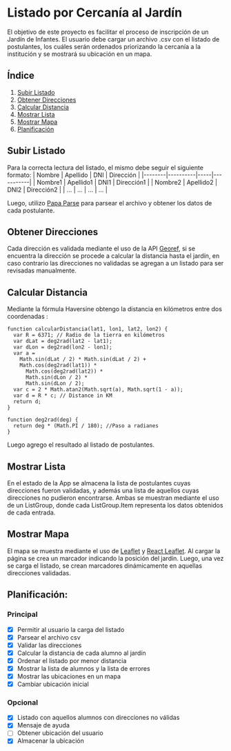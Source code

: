 # Listado por Cercanía al Jardín

El objetivo de este proyecto es facilitar el proceso de inscripción de un Jardín de Infantes. El usuario debe cargar un archivo .csv con el listado de postulantes, los cuáles serán ordenados priorizando la cercanía a la institución y se mostrará su ubicación en un mapa.

## Índice

1. [Subir Listado](#subir-listado)
2. [Obtener Direcciones](#obtener-direcciones)
3. [Calcular Distancia](#calcular-distancia)
4. [Mostrar Lista](#mostrar-lista)
5. [Mostrar Mapa](#mostrar-mapa)
6. [Planificación](#planificación)

## Subir Listado

Para la correcta lectura del listado, el mismo debe seguir el siguiente formato:
| Nombre | Apellido | DNI | Dirección |
|--------|----------|-----|-----------|
| Nombre1 | Apellido1 | DNI1 | Dirección1 |
| Nombre2 | Apellido2 | DNI2 | Dirección2 |
| ... | ... | ... | ... |

Luego, utilizo [Papa Parse](https://www.papaparse.com/) para parsear el archivo y obtener los datos de cada postulante.

## Obtener Direcciones

Cada dirección es validada mediante el uso de la API [Georef](https://datosgobar.github.io/georef-ar-api/), si se encuentra la dirección se procede a calcular la distancia hasta el jardín, en caso contrario las direcciones no validadas se agregan a un listado para ser revisadas manualmente.

## Calcular Distancia

Mediante la fórmula Haversine obtengo la distancia en kilómetros entre dos coordenadas :

```
function calcularDistancia(lat1, lon1, lat2, lon2) {
  var R = 6371; // Radio de la tierra en kilómetros
  var dLat = deg2rad(lat2 - lat1);
  var dLon = deg2rad(lon2 - lon1);
  var a =
    Math.sin(dLat / 2) * Math.sin(dLat / 2) +
    Math.cos(deg2rad(lat1)) *
      Math.cos(deg2rad(lat2)) *
      Math.sin(dLon / 2) *
      Math.sin(dLon / 2);
  var c = 2 * Math.atan2(Math.sqrt(a), Math.sqrt(1 - a));
  var d = R * c; // Distance in KM
  return d;
}

function deg2rad(deg) {
  return deg * (Math.PI / 180); //Paso a radianes
}
```

Luego agrego el resultado al listado de postulantes.

## Mostrar Lista

En el estado de la App se almacena la lista de postulantes cuyas direcciones fueron validadas, y además una lista de aquellos cuyas direcciones no pudieron encontrarse. Ambas se muestran mediante el uso de un ListGroup, donde cada ListGroup.Item representa los datos obtenidos de cada entrada.

## Mostrar Mapa

El mapa se muestra mediante el uso de [Leaflet](https://leafletjs.com/) y [React Leaflet](https://react-leaflet.js.org/). Al cargar la página se crea un marcador indicando la posición del jardín. Luego, una vez se carga el listado, se crean marcadores dinámicamente en aquellas direcciones validadas.

## Planificación:

### Principal

- [x] Permitir al usuario la carga del listado
- [x] Parsear el archivo csv
- [x] Validar las direcciones
- [x] Calcular la distancia de cada alumno al jardín
- [x] Ordenar el listado por menor distancia
- [x] Mostrar la lista de alumnos y la lista de errores
- [x] Mostrar las ubicaciones en un mapa
- [x] Cambiar ubicación inicial

### Opcional

- [x] Listado con aquellos alumnos con direcciones no válidas
- [x] Mensaje de ayuda
- [ ] Obtener ubicación del usuario
- [x] Almacenar la ubicación
